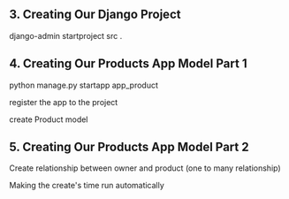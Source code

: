 ## 3. Creating Our Django Project

django-admin startproject src .

## 4. Creating Our Products App Model Part 1

python manage.py startapp app_product

register the app to the project

create Product model

## 5. Creating Our Products App Model Part 2

Create relationship between owner and product (one to many relationship)

Making the create's time run automatically